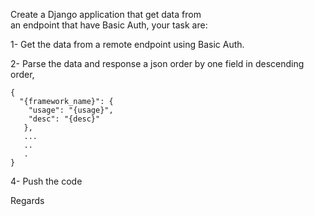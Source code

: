 Create a Django application that get data from  
an endpoint that have Basic Auth, your task are:  

1- Get the data from a remote endpoint using Basic Auth.  

2- Parse the data and response a json order by one field in descending order,   
```
{  
  "{framework_name}": {  
    "usage": "{usage}",  
    "desc": "{desc}"  
   },  
   ...  
   ..  
   .  
}     
```
4- Push the code
  
Regards  